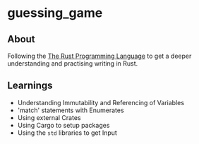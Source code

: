 # guessing_game

## About

Following the [The Rust Programming Language](https://doc.rust-lang.org/book/ch02-00-guessing-game-tutorial.html) to get a deeper understanding and practising writing in Rust.

## Learnings

* Understanding Immutability and Referencing of Variables
* 'match' statements with Enumerates
* Using external Crates
* Using Cargo to setup packages
* Using the `std` libraries to get Input

